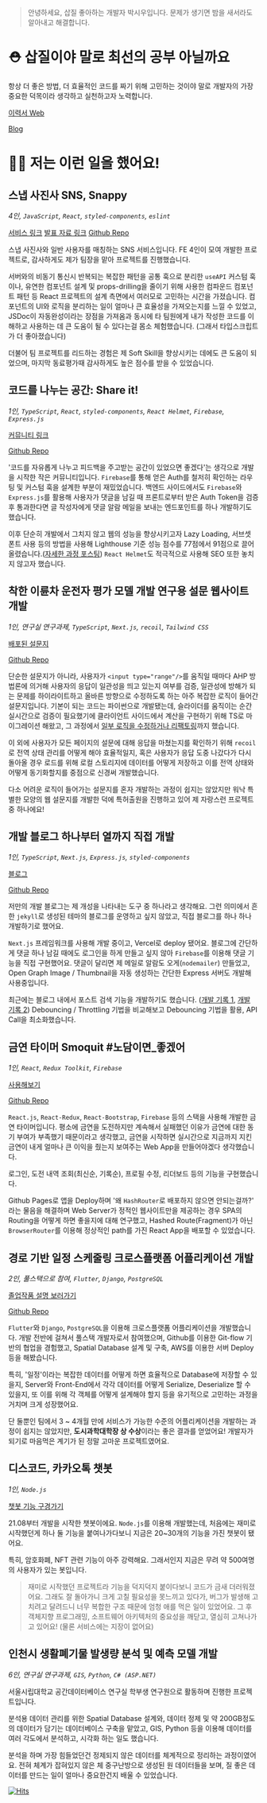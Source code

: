 > 안녕하세요, 삽질 좋아하는 개발자 박시우입니다. 문제가 생기면 밤을 새서라도 알아내고 해결합니다.

# ⛑️ 삽질이야 말로 최선의 공부 아닐까요

항상 더 좋은 방법, 더 효율적인 코드를 짜기 위해 고민하는 것이야 말로 개발자의 가장 중요한 덕목이라 생각하고 실천하고자 노력합니다.

[이력서 Web](https://custardcream98.github.io/resume/)

[Blog](https://custardcream.vercel.app/)

# 🧑‍💻 저는 이런 일을 했어요!

## 스냅 사진사 SNS, Snappy

_4인, `JavaScript`, `React`, `styled-components`, `eslint`_

[서비스 링크](https://devone-snappy.vercel.app/)
[발표 자료 링크](https://www.icloud.com/keynote/010JUfnE6aCei9AuFDNTjTmvw)
[Github Repo](https://github.com/likelion-devone/snappy)

스냅 사진사와 일반 사용자를 매칭하는 SNS 서비스입니다. FE 4인이 모여 개발한 프로젝트로, 감사하게도 제가 팀장을 맡아 프로젝트를 진행했습니다.

서버와의 비동기 통신시 반복되는 복잡한 패턴을 공통 훅으로 분리한 `useAPI` 커스텀 훅이나, 유연한 컴포넌트 설계 및 props-drilling을 줄이기 위해 사용한 컴파운드 컴포넌트 패턴 등 React 프로젝트의 설계 측면에서 여러모로 고민하는 시간을 가졌습니다. 컴포넌트의 UI와 로직을 분리하는 일이 얼마나 큰 효율성을 가져오는지를 느낄 수 있었고, JSDoc이 자동완성이라는 장점을 가져옴과 동시에 타 팀원에게 내가 작성한 코드를 이해하고 사용하는 데 큰 도움이 될 수 있다는걸 몸소 체험했습니다. (그래서 타입스크립트가 더 좋아졌습니다)

더불어 팀 프로젝트를 리드하는 경험은 제 Soft Skill을 향상시키는 데에도 큰 도움이 되었으며, 마지막 동료평가때 감사하게도 높은 점수를 받을 수 있었습니다.

## 코드를 나누는 공간: Share it!

_1인, `TypeScript`, `React`, `styled-components`, `React Helmet`, `Firebase`, `Express.js`_

[커뮤니티 링크](https://share-it-rust.vercel.app/)

[Github Repo](https://github.com/custardcream98/share-it)

'코드를 자유롭게 나누고 피드백을 주고받는 공간이 있었으면 좋겠다'는 생각으로 개발을 시작한 작은 커뮤니티입니다. `Firebase`를 통해 얻은 Auth를 철저히 확인하는 라우팅 및 커스텀 훅을 설계한 부분이 재밌었습니다. 백엔드 사이드에서도 `Firebase`와 `Express.js`를 활용해 사용자가 댓글을 남길 때 프론트로부터 받은 Auth Token을 검증 후 통과한다면 글 작성자에게 댓글 알람 메일을 보내는 엔드포인트를 하나 개발하기도 했습니다.

이후 단순히 개발에서 그치지 않고 웹의 성능을 향상시키고자 Lazy Loading, 서브셋 폰트 사용 등의 방법을 사용해 Lighthouse 기준 성능 점수를 77점에서 91점으로 끌어올렸습니다.([자세한 과정 포스팅](https://custardcream.vercel.app/posts/%EA%B0%9C%EC%9D%B8%20%ED%94%84%EB%A1%9C%EC%A0%9D%ED%8A%B8%20Share%20it!%EC%9D%98%20%EC%84%B1%EB%8A%A5%20%EC%B5%9C%EC%A0%81%ED%99%94%ED%95%98%EA%B8%B0#%EA%B2%B0%EB%A1%A0)) `React Helmet`도 적극적으로 사용해 SEO 또한 놓치지 않고자 했습니다.

## 착한 이륜차 운전자 평가 모델 개발 연구용 설문 웹사이트 개발

_1인, 연구실 연구과제, `TypeScript`, `Next.js`, `recoil`, `Tailwind CSS`_

[배포된 설문지](https://goodrider-interview-web.vercel.app/)

[Github Repo](https://github.com/custardcream98/goodrider-interview-web)

단순한 설문지가 아니라, 사용자가 `<input type="range"/>`를 움직일 때마다 AHP 방법론에 의거해 사용자의 응답이 일관성을 띄고 있는지 여부를 검증, 일관성에 방해가 되는 문제를 하이라이트하고 올바른 방향으로 수정하도록 하는 아주 복잡한 로직이 들어간 설문지입니다. 기본이 되는 코드는 파이썬으로 개발됐는데, 슬라이더를 움직이는 순간 실시간으로 검증이 필요했기에 클라이언트 사이드에서 계산을 구현하기 위해 TS로 마이그레이션 해왔고, 그 과정에서 [일부 로직을 수정하거나 리팩토링](https://custardcream.vercel.app/posts/%EB%B3%B5%EC%9E%A1%ED%95%98%EA%B2%8C%20%EA%B5%AC%EC%84%B1%EB%90%9C%20if%EB%AC%B8%20%EB%A6%AC%ED%8C%A9%ED%86%A0%EB%A7%81%ED%95%98%EA%B8%B0)까지 했습니다.

이 외에 사용자가 모든 페이지의 설문에 대해 응답을 마쳤는지를 확인하기 위해 `recoil`로 전역 상태 관리를 어떻게 해야 효율적일지, 혹은 사용자가 응답 도중 나갔다가 다시 돌아올 경우 로드를 위해 로컬 스토리지에 데이터를 어떻게 저장하고 이를 전역 상태와 어떻게 동기화할지를 중점으로 신경써 개발했습니다.

다소 어려운 로직이 들어가는 설문지를 혼자 개발하는 과정이 쉽지는 않았지만 워낙 특별한 모양의 웹 설문지를 개발한 덕에 특허출원을 진행하고 있어 제 자랑스런 프로젝트중 하나에요!

## 개발 블로그 **하나부터 열까지 직접** 개발

_1인, `TypeScript`, `Next.js`, `Express.js`, `styled-components`_

[블로그](https://custardcream.vercel.app/)

[Github Repo](https://github.com/custardcream98/blog-from-beginning-to-end)

저만의 개발 블로그는 제 개성을 나타내는 도구 중 하나라고 생각해요. 그런 의미에서 흔한 `jekyll`로 생성된 테마의 블로그를 운영하고 싶지 않았고, 직접 블로그를 하나 하나 개발하기로 했어요.

`Next.js` 프레임워크를 사용해 개발 중이고, Vercel로 deploy 됐어요. 블로그에 간단하게 댓글 하나 남길 때에도 로그인을 하게 만들고 싶지 않아 `Firebase`를 이용해 댓글 기능을 직접 구현했어요. 댓글이 달리면 제 메일로 알람도 오게(`nodemailer`) 만들었고, Open Graph Image / Thumbnail을 자동 생성하는 간단한 Express 서버도 개발해 사용중입니다.

최근에는 블로그 내에서 포스트 검색 기능을 개발하기도 했습니다. ([개발 기록 1](https://custardcream.vercel.app/posts/%EB%B8%94%EB%A1%9C%EA%B7%B8%EC%97%90%20%EA%B2%80%EC%83%89%20%EA%B8%B0%EB%8A%A5%EC%9D%84%20%EA%B5%AC%ED%98%84%ED%95%B4%EB%B3%B4%EC%9E%90%201), [개발 기록 2](https://custardcream.vercel.app/posts/%EB%B8%94%EB%A1%9C%EA%B7%B8%EC%97%90%20%EA%B2%80%EC%83%89%20%EA%B8%B0%EB%8A%A5%EC%9D%84%20%EA%B5%AC%ED%98%84%ED%95%B4%EB%B3%B4%EC%9E%90%202)) Debouncing / Throttling 기법을 비교해보고 Debouncing 기법을 활용, API Call을 최소화했습니다.

## 금연 타이머 Smoquit #노담이면\_좋겠어

_1인, `React`, `Redux Toolkit`, `Firebase`_

[사용해보기](https://custardcream98.github.io/smoquit/)

[Github Repo](https://github.com/custardcream98/smoquit)

`React.js`, `React-Redux`, `React-Bootstrap`, `Firebase` 등의 스택을 사용해 개발한 금연 타이머입니다. 평소에 금연을 도전하지만 계속해서 실패했던 이유가 금연에 대한 동기 부여가 부족했기 때문이라고 생각했고, 금연을 시작하면 실시간으로 지금까지 지킨 금연이 내게 얼마나 큰 이익을 줬는지 보여주는 Web App을 만들어야겠다 생각했습니다.

로그인, 도전 내역 조회(최신순, 기록순), 프로필 수정, 리더보드 등의 기능을 구현했습니다.

Github Pages로 앱을 Deploy하며 '왜 `HashRouter`로 배포하지 않으면 안되는걸까?' 라는 물음을 해결하며 Web Server가 정적인 웹사이트만을 제공하는 경우 SPA의 Routing을 어떻게 하면 좋을지에 대해 연구했고, Hashed Route(Fragment)가 아닌 `BrowserRouter`를 이용해 정상적인 path를 가진 React App을 배포할 수 있었습니다.

## 경로 기반 일정 스케줄링 크로스플랫폼 어플리케이션 개발

_2인, 풀스택으로 참여, `Flutter`, `Django`, `PostgreSQL`_

[졸업작품 설명 보러가기](https://uos-urbanscience.org/archives/uos_portfolio/%eb%8f%99%ec%84%a0%ec%9d%84-%ea%b3%a0%eb%a0%a4%ed%95%9c-all-in-one-%ec%9d%bc%ec%a0%95-%ec%8a%a4%ec%bc%80%ec%a4%84%eb%a7%81-%ec%84%9c%eb%b9%84%ec%8a%a4)

[Github Repo](https://github.com/Dayplan-it/Dayplan.it)

`Flutter`와 `Django`, `PostgreSQL`을 이용해 크로스플랫폼 어플리케이션을 개발했습니다. 개발 전반에 걸쳐서 풀스택 개발자로서 참여했으며, Github를 이용한 Git-flow 기반의 협업을 경험했고, Spatial Database 설계 및 구축, AWS를 이용한 서버 Deploy등을 해봤습니다.

특히, '일정'이라는 복잡한 데이터를 어떻게 하면 효율적으로 Database에 저장할 수 있을지, Server와 Front-End에서 각각 데이터를 어떻게 Serialize, Deserialize 할 수 있을지, 또 이를 위해 각 객체를 어떻게 설계해야 할지 등을 유기적으로 고민하는 과정을 거치며 크게 성장했어요.

단 둘뿐인 팀에서 3 ~ 4개월 만에 서비스가 가능한 수준의 어플리케이션을 개발하는 과정이 쉽지는 않았지만, **도시과학대학장 상 수상**이라는 좋은 결과를 얻었어요! 개발자가 되기로 마음먹은 계기가 된 정말 고마운 프로젝트였어요.

## 디스코드, 카카오톡 챗봇

_1인, `Node.js`_

[챗봇 기능 구경가기](https://blog.naver.com/sg05098/222596637921)

21.08부터 개발을 시작한 챗봇이에요. `Node.js`를 이용해 개발했는데, 처음에는 재미로 시작했던게 하나 둘 기능을 붙여나가다보니 지금은 20~30개의 기능을 가진 챗봇이 됐어요.

특히, 암호화폐, NFT 관련 기능이 아주 강력해요. 그래서인지 지금은 무려 약 500여명의 사용자가 있는 봇입니다.

> 재미로 시작했던 프로젝트라 기능을 덕지덕지 붙이다보니 코드가 금새 더러워졌어요. 그래도 잘 돌아가니 크게 고칠 필요성을 못느끼고 있다가, 버그가 발생해 고치려고 달려드니 너무 복합한 구조 때문에 엄청 애를 먹은 일이 있었어요. 그 후 객체지향 프로그래밍, 소프트웨어 아키텍처의 중요성을 깨닫고, 열심히 고쳐나가고 있어요! (물론 서비스에는 지장이 없어요)

## 인천시 생활폐기물 발생량 분석 및 예측 모델 개발

_6인, 연구실 연구과제, `GIS`, `Python`, `C# (ASP.NET)`_

서울시립대학교 공간데이터베이스 연구실 학부생 연구원으로 활동하며 진행한 프로젝트입니다.

분석용 데이터 관리를 위한 Spatial Database 설계와, 데이터 정제 및 약 200GB정도의 데이터가 담기는 데이터베이스 구축을 맡았고, GIS, Python 등을 이용해 데이터를 여러 각도에서 분석하고, 시각화 하는 일도 했습니다.

분석을 하며 가장 힘들었던건 정제되지 않은 데이터를 체계적으로 정리하는 과정이였어요. 전혀 체계가 잡혀있지 않은 체 중구난방으로 생성된 원 데이터들을 보며, 질 좋은 데이터를 만드는 일이 얼마나 중요한건지 배울 수 있었습니다.

[![Hits](https://hits.seeyoufarm.com/api/count/incr/badge.svg?url=https%3A%2F%2Fgithub.com%2Fcustardcream98&count_bg=%234C7CFF&title_bg=%23555555&icon=&icon_color=%23E7E7E7&title=hits&edge_flat=false)](https://hits.seeyoufarm.com)
